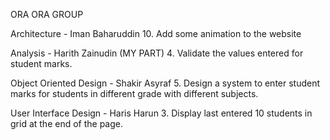 ORA ORA GROUP

Architecture - Iman Baharuddin
10. Add some animation to the website

Analysis - Harith Zainudin (MY PART)
4. Validate the values entered for student marks.

Object Oriented Design - Shakir Asyraf
5. Design a system to enter student marks for students in different grade with different subjects.

User Interface Design - Haris Harun
3. Display last entered 10 students in grid at the end of the page.